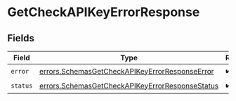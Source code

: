 # GetCheckAPIKeyErrorResponse


## Fields

| Field                                                                                                              | Type                                                                                                               | Required                                                                                                           | Description                                                                                                        |
| ------------------------------------------------------------------------------------------------------------------ | ------------------------------------------------------------------------------------------------------------------ | ------------------------------------------------------------------------------------------------------------------ | ------------------------------------------------------------------------------------------------------------------ |
| `error`                                                                                                            | [errors.SchemasGetCheckAPIKeyErrorResponseError](../../models/errors/schemasgetcheckapikeyerrorresponseerror.md)   | :heavy_check_mark:                                                                                                 | N/A                                                                                                                |
| `status`                                                                                                           | [errors.SchemasGetCheckAPIKeyErrorResponseStatus](../../models/errors/schemasgetcheckapikeyerrorresponsestatus.md) | :heavy_check_mark:                                                                                                 | N/A                                                                                                                |